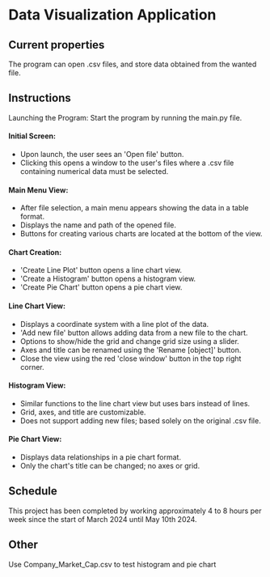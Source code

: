 # Data Visualization Application


## Current properties

The program can open .csv files, and store data obtained from the wanted file. 

## Instructions

Launching the Program: Start the program by running the main.py file. 

#### Initial Screen:
- Upon launch, the user sees an 'Open file' button.
- Clicking this opens a window to the user's files where a .csv file containing numerical data must be selected.
#### Main Menu View:
- After file selection, a main menu appears showing the data in a table format.
- Displays the name and path of the opened file.
- Buttons for creating various charts are located at the bottom of the view.
#### Chart Creation:
- 'Create Line Plot' button opens a line chart view.
- 'Create a Histogram' button opens a histogram view.
- 'Create Pie Chart' button opens a pie chart view.
#### Line Chart View:
- Displays a coordinate system with a line plot of the data.
- 'Add new file' button allows adding data from a new file to the chart.
- Options to show/hide the grid and change grid size using a slider.
- Axes and title can be renamed using the 'Rename [object]' button.
- Close the view using the red 'close window' button in the top right corner.
#### Histogram View:
- Similar functions to the line chart view but uses bars instead of lines.
- Grid, axes, and title are customizable.
- Does not support adding new files; based solely on the original .csv file.
#### Pie Chart View:
- Displays data relationships in a pie chart format.
- Only the chart's title can be changed; no axes or grid.


## Schedule

This project has been completed by working approximately 4 to 8 hours per week since the start of March 2024 until May 10th 2024.


## Other
Use Company_Market_Cap.csv to test histogram and pie chart

